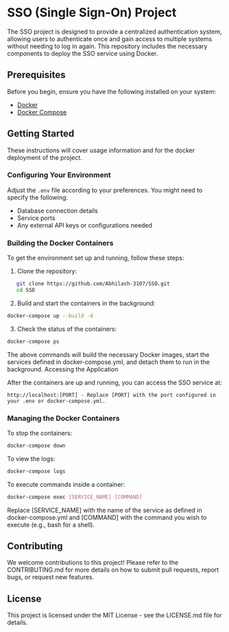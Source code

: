 # SSO (Single Sign-On) Project

The SSO project is designed to provide a centralized authentication system, allowing users to authenticate once and gain access to multiple systems without needing to log in again. This repository includes the necessary components to deploy the SSO service using Docker.

## Prerequisites

Before you begin, ensure you have the following installed on your system:
- [Docker](https://www.docker.com/products/docker-desktop)
- [Docker Compose](https://docs.docker.com/compose/install/)

## Getting Started

These instructions will cover usage information and for the docker deployment of the project.

### Configuring Your Environment

Adjust the `.env` file according to your preferences. You might need to specify the following:
- Database connection details
- Service ports
- Any external API keys or configurations needed

### Building the Docker Containers

To get the environment set up and running, follow these steps:

1. Clone the repository:
```bash
   git clone https://github.com/Abhilash-3107/SSO.git
   cd SSO
```

2. Build and start the containers in the background:
```bash 
docker-compose up --build -d 
```
3. Check the status of the containers:
```bash
docker-compose ps
```
The above commands will build the necessary Docker images, start the services defined in docker-compose.yml, and detach them to run in the background.
Accessing the Application

After the containers are up and running, you can access the SSO service at:

    http://localhost:[PORT] - Replace [PORT] with the port configured in your .env or docker-compose.yml.

### Managing the Docker Containers

To stop the containers:

```bash
docker-compose down
```

To view the logs:
```bash
docker-compose logs
```

To execute commands inside a container:
```bash
docker-compose exec [SERVICE_NAME] [COMMAND]
```
Replace [SERVICE_NAME] with the name of the service as defined in docker-compose.yml and [COMMAND] with the command you wish to execute (e.g., bash for a shell).

## Contributing

We welcome contributions to this project! Please refer to the CONTRIBUTING.md for more details on how to submit pull requests, report bugs, or request new features.

## License

This project is licensed under the MIT License - see the LICENSE.md file for details.




